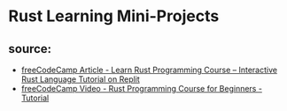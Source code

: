 # Rust Learning Mini-Projects

## source:
- [freeCodeCamp Article - Learn Rust Programming Course – Interactive Rust Language Tutorial on Replit](https://www.freecodecamp.org/news/rust-in-replit/)
- [freeCodeCamp Video - Rust Programming Course for Beginners - Tutorial](https://www.youtube.com/watch?v=MsocPEZBd-M&t=148s)
